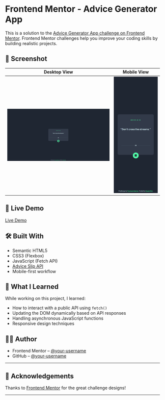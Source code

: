 # Frontend Mentor - Advice Generator App

This is a solution to the [Advice Generator App challenge on Frontend Mentor](https://www.frontendmentor.io/challenges/advice-generator-app-QdUG-13db). Frontend Mentor challenges help you improve your coding skills by building realistic projects.

## 📸 Screenshot

| Desktop View | Mobile View |
|--------------|-------------|
| ![Desktop](./images/Screenshot%20desktop.png) | ![Mobile](./images/Screenshot%20mobile.png) |

## 🚀 Live Demo

[Live Demo](https://muratkilci067.github.io/Advice-generator-app/) 

## 🛠️ Built With

- Semantic HTML5
- CSS3 (Flexbox)
- JavaScript (Fetch API)
- [Advice Slip API](https://api.adviceslip.com/)
- Mobile-first workflow

## 🎯 What I Learned

While working on this project, I learned:

- How to interact with a public API using `fetch()`
- Updating the DOM dynamically based on API responses
- Handling asynchronous JavaScript functions
- Responsive design techniques

## 🧑‍💻 Author

- Frontend Mentor – [@your-username](https://www.frontendmentor.io/profile/muratkilci067)
- GitHub – [@your-username](https://github.com/muratkilci067)

---
## 🤝 Acknowledgements

Thanks to [Frontend Mentor](https://www.frontendmentor.io) for the great challenge designs!

---